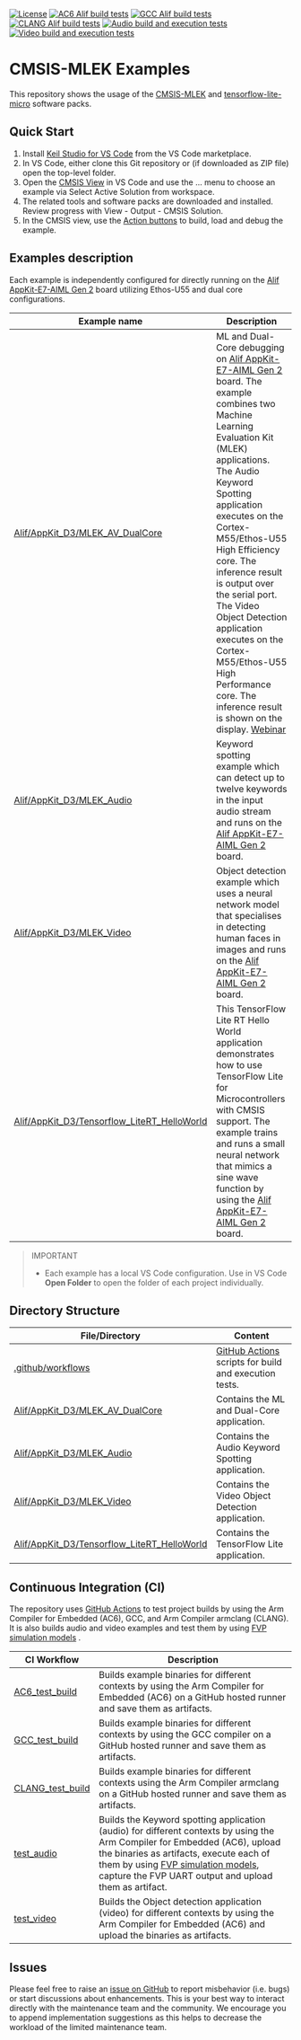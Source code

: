 [![License](https://img.shields.io/github/license/Arm-Examples/cmsis-mlek-examples?label)](https://github.com/Arm-Examples/cmsis-mlek-examples/blob/main/LICENSE)
[![AC6 Alif build tests](https://img.shields.io/github/actions/workflow/status/Arm-Examples/cmsis-mlek-examples/AC6_test_build.yaml?logo=arm&logoColor=0091bd&label=AC6%20Alif%20Build%20Test)](https://github.com/Arm-Examples/cmsis-mlek-examples/tree/main/.github/workflows/AC6_test_build.yaml)
[![GCC Alif build tests](https://img.shields.io/github/actions/workflow/status/Arm-Examples/cmsis-mlek-examples/GCC_test_build.yaml?logo=arm&logoColor=0091bd&label=GCC%20Alif%20Build%20Test)](https://github.com/Arm-Examples/cmsis-mlek-examples/tree/main/.github/workflows/GCC_test_build.yaml)
[![CLANG Alif build tests](https://img.shields.io/github/actions/workflow/status/Arm-Examples/cmsis-mlek-examples/CLANG_test_build.yaml?logo=arm&logoColor=0091bd&label=CLANG%20Alif%20Build%20Test)](https://github.com/Arm-Examples/cmsis-mlek-examples/tree/main/.github/workflows/CLANG_test_build.yaml)
[![Audio build and execution tests](https://img.shields.io/github/actions/workflow/status/Arm-Examples/cmsis-mlek-examples/test_audio.yaml?logo=arm&logoColor=0091bd&label=Audio%20Build%20and%20Run%20Test)](https://github.com/Arm-Examples/cmsis-mlek-examples/tree/main/.github/workflows/test_audio.yaml)
[![Video build and execution tests](https://img.shields.io/github/actions/workflow/status/Arm-Examples/cmsis-mlek-examples/test_video.yaml?logo=arm&logoColor=0091bd&label=Video%20Build%20and%20Run%20Test)](https://github.com/Arm-Examples/cmsis-mlek-examples/tree/main/.github/workflows/test_video.yaml)


# CMSIS-MLEK Examples

This repository shows the usage of the [CMSIS-MLEK](https://www.keil.arm.com/packs/cmsis-mlek-arm/overview/) and [tensorflow-lite-micro](https://www.keil.arm.com/packs/tensorflow-lite-micro-tensorflow/overview/) software packs.


## Quick Start

1. Install [Keil Studio for VS Code](https://marketplace.visualstudio.com/items?itemName=Arm.keil-studio-pack) from the VS Code marketplace.
2. In VS Code, either clone this Git repository or (if downloaded as ZIP file) open the top-level folder.
3. Open the [CMSIS View](https://mdk-packs.github.io/vscode-cmsis-solution-docs/userinterface.html#2-main-area-of-the-cmsis-view) in VS Code and use the ... menu to choose an example via Select Active Solution from workspace.
4. The related tools and software packs are downloaded and installed. Review progress with View - Output - CMSIS Solution.
5. In the CMSIS view, use the [Action buttons](https://github.com/ARM-software/vscode-cmsis-csolution?tab=readme-ov-file#action-buttons) to build, load and debug the example.


## Examples description

Each example is independently configured for directly running on the [Alif AppKit-E7-AIML Gen 2](https://www.keil.arm.com/boards/alif-semiconductor-appkit-e7-aiml-gen-2-140e28d/guide/) board utilizing Ethos-U55 and dual core configurations.

| Example name                                               | Description   |
|---                                                         |---            |
| [Alif/AppKit_D3/MLEK_AV_DualCore](./Alif/AppKit_D3/MLEK_AV_DualCore/mlek_dual.csolution.yml)    | ML and Dual-Core debugging on [Alif AppKit-E7-AIML Gen 2](https://www.keil.arm.com/boards/alif-semiconductor-appkit-e7-aiml-gen-2-140e28d/guide/) board. The example combines two Machine Learning Evaluation Kit (MLEK) applications. The Audio Keyword Spotting application executes on the Cortex-M55/Ethos-U55 High Efficiency core. The inference result is output over the serial port. The Video Object Detection application executes on the Cortex-M55/Ethos-U55 High Performance core. The inference result is shown on the display. [Webinar](https://www.arm.com/resources/webinar/keil-studio-session-3) |
| [Alif/AppKit_D3/MLEK_Audio](./Alif/AppKit_D3/MLEK_Audio/mlek_audio.csolution.yml)               | Keyword spotting example which can detect up to twelve keywords in the input audio stream and runs on the [Alif AppKit-E7-AIML Gen 2](https://www.keil.arm.com/boards/alif-semiconductor-appkit-e7-aiml-gen-2-140e28d/guide/) board. |
| [Alif/AppKit_D3/MLEK_Video](./Alif/AppKit_D3/MLEK_Video/mlek_video.csolution.yml)               | Object detection example which uses a neural network model that specialises in detecting human faces in images and runs on the [Alif AppKit-E7-AIML Gen 2](https://www.keil.arm.com/boards/alif-semiconductor-appkit-e7-aiml-gen-2-140e28d/guide/) board.|
| [Alif/AppKit_D3/Tensorflow_LiteRT_HelloWorld](./Alif/AppKit_D3/Tensorflow_LiteRT_HelloWorld/TFLiteRT_HelloWorld.csolution.yml) | This TensorFlow Lite RT Hello World application demonstrates how to use TensorFlow Lite for Microcontrollers with CMSIS support. The example trains and runs a small neural network that mimics a sine wave function by using the [Alif AppKit-E7-AIML Gen 2](https://www.keil.arm.com/boards/alif-semiconductor-appkit-e7-aiml-gen-2-140e28d/guide/) board. |

> IMPORTANT
>
> - Each example has a local VS Code configuration. Use in VS Code **Open Folder** to open the folder of each project individually.


## Directory Structure

| File/Directory                                                          | Content  |
|---                                                                      |---       |
| [.github/workflows](./.github/workflows)                                | [GitHub Actions](#github-actions) scripts for build and execution tests. |
| [Alif/AppKit_D3/MLEK_AV_DualCore](./Alif/AppKit_D3/MLEK_AV_DualCore)    | Contains the ML and Dual-Core application. |
| [Alif/AppKit_D3/MLEK_Audio](./Alif/AppKit_D3/MLEK_Audio)                | Contains the Audio Keyword Spotting application. |
| [Alif/AppKit_D3/MLEK_Video](./Alif/AppKit_D3/MLEK_Video)                | Contains the Video Object Detection application. |
| [Alif/AppKit_D3/Tensorflow_LiteRT_HelloWorld](./Alif/AppKit_D3/Tensorflow_LiteRT_HelloWorld) | Contains the TensorFlow Lite application. |


## Continuous Integration (CI)

The repository uses [GitHub Actions](.github/workflows) to test project builds by using the Arm Compiler for Embedded (AC6), GCC, and Arm Compiler armclang (CLANG). It is also builds audio and video examples and test them by using [FVP simulation models](https://arm-software.github.io/AVH/main/simulation/html/index.html) .


| CI Workflow                                                   | Description |
|---                                                            |--- |
| [AC6_test_build](./.github/workflows/AC6_test_build.yaml)     | Builds example binaries for different contexts by using the Arm Compiler for Embedded (AC6) on a GitHub hosted runner and save them as artifacts. |
| [GCC_test_build](./.github/workflows/GCC_test_build.yaml)     | Builds example binaries for different contexts by using the GCC compiler on a GitHub hosted runner and save them as artifacts. |
| [CLANG_test_build](./.github/workflows/CLANG_test_build.yaml) | Builds example binaries for different contexts using the Arm Compiler armclang on a GitHub hosted runner and save them as artifacts. |
| [test_audio](./.github/workflows/test_audio.yaml)             | Builds the Keyword spotting application (audio) for different contexts by using the Arm Compiler for Embedded (AC6), upload the binaries as artifacts, execute each of them by using [FVP simulation models](https://arm-software.github.io/AVH/main/simulation/html/index.html), capture the FVP UART output and upload them as artifact. |
| [test_video](./.github/workflows/test_video.yaml)             | Builds the Object detection application (video) for different contexts by using the Arm Compiler for Embedded (AC6) and upload the binaries as artifacts. |


## Issues

Please feel free to raise an [issue on GitHub](issues) to report misbehavior (i.e. bugs) or start discussions about enhancements. This is your best way to interact directly with the maintenance team and the community. We encourage you to append implementation suggestions as this helps to decrease the workload of the limited maintenance team.
